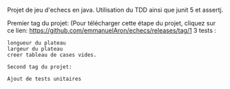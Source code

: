 Projet de jeu d'echecs en java. Utilisation du TDD ainsi que junit 5 et assertj.

Premier tag du projet: (Pour télécharger cette étape du projet, cliquez sur ce lien: https://github.com/emmanuelAron/echecs/releases/tag/1 3 tests :

    longueur du plateau
    largeur du plateau
    creer tableau de cases vides.

    Second tag du projet:

    Ajout de tests unitaires

